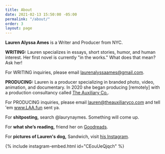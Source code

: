 ```yaml
---
title: About
date: 2021-02-13 15:50:00 -05:00
permalink: "/about/"
order: 3
layout: page
---
```


**Lauren Alyssa Ames** is a Writer and Producer from NYC.

**WRITING:** Lauren specializes in essays, short stories, humor, and human interest. Her first novel is currently "in the works." What does that mean? Ask her!

For WRITING inquiries, please email [laurenalyssaames@gmail.com](mailto:laurenalyssaames@gmail.com).

**PRODUCING:** Lauren is a producer specializing in branded photo, video, animation, and documentary. In 2020 she began producing [remotely] with a  production consultancy called [The Auxiliary Co.](http://www.theauxiliaryco.com/).

For PRODUCING inquiries, please email [lauren@theauxiliaryco.com](mailto:lauren@theauxiliaryco.com) and tell 'em www.LAA.fun sent ya.

For **shitposting,** search @laurynaymes. Something will come up.

For **what she’s reading,** friend her on [Goodreads](https://www.goodreads.com/user/show/111201570-lauren).

For **pictures of Lauren's dog,** Sandwich, visit [his Instagram](https://www.instagram.com/sandwichtheterrier/).

{% include instagram-embed.html id="CEouUeQjqch" %}

